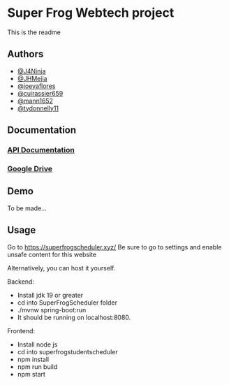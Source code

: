 
# Super Frog Webtech project

This is the readme 
## Authors

- [@J4Ninja](https://www.github.com/J4Ninja)
- [@JHMejia](https://github.com/jhmejia)
- [@joeyaflores](https://github.com/joeyaflores)
- [@cuirassier659](https://github.com/cuirassier659)
- [@mann1652](https://github.com/mann1652)
- [@tydonnelly11](https://github.com/tydonnelly11)


## Documentation

### [API Documentation](https://jhmejia.com/superdocs)

### [Google Drive](https://drive.google.com/drive/folders/1CFxMNblwOV-mthVcRRb2gTsFxNRO7nlz?usp=sharing)


## Demo

To be made...


## Usage
Go to https://superfrogscheduler.xyz/
Be sure to go to settings and enable unsafe content for this website

Alternatively, you can host it yourself. 

Backend:
- Install jdk 19 or greater
- cd into SuperFrogScheduler folder
- ./mvnw spring-boot:run
- It should be running on localhost:8080. 

Frontend:
- Install node js
- cd into superfrogstudentscheduler
- npm install
- npm run build
- npm start



    
